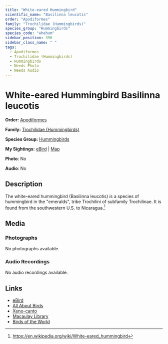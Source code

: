 ```yaml
---
title: "White-eared Hummingbird"
scientific_name: "Basilinna leucotis"
order: "Apodiformes"
family: "Trochilidae (Hummingbirds)"
species_group: "Hummingbirds"
species_code: "whehum"
sidebar_position: 396
sidebar_class_name: " "
tags: 
  - Apodiformes
  - Trochilidae (Hummingbirds)
  - Hummingbirds
  - Needs Photo
  - Needs Audio
---
```


# White-eared Hummingbird <span className='sci_name'>Basilinna leucotis</span>

**Order:** [Apodiformes](/tags/apodiformes)

**Family:** [Trochilidae (Hummingbirds)](/tags/trochilidae-hummingbirds)

**Species Group:** [Hummingbirds](/tags/hummingbirds)

**My Sightings:** [eBird](https://ebird.org/lifelist?r=world&time=life&spp=whehum) | [Map](/map?species_code=whehum)

**Photo**: No 

**Audio**: No

## Description
The white-eared hummingbird (Basilinna leucotis) is a species of hummingbird in the "emeralds", tribe Trochilini of subfamily Trochilinae. It is found from the southwestern U.S. to Nicaragua.[^1]

[^1]: https://en.wikipedia.org/wiki/White-eared_hummingbird

## Media
### Photographs
No photographs available.

### Audio Recordings
No audio recordings available.

## Links
* [eBird](https://ebird.org/species/whehum) 
* [All About Birds](https://www.allaboutbirds.org/guide/whehum) 
* [Xeno-canto](https://www.xeno-canto.org/species/basilinna-leucotis) 
* [Macaulay Library](https://search.macaulaylibrary.org/catalog?taxonCode=whehum&sort=rating_rank_desc)
* [Birds of the World](https://birdsoftheworld.org/bow/species/whehum)
